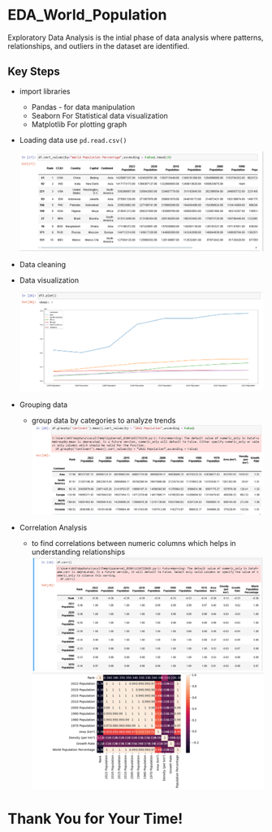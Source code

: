 # EDA_World_Population
Exploratory Data Analysis is the intial phase of data analysis where patterns, relationships, and outliers in the dataset are identified.

## Key Steps
- import libraries
  * Pandas - for data manipulation
  * Seaborn For Statistical data visualization
  * Matplotlib For plotting graph
- Loading data
  use `pd.read.csv()`

  ![](eda3.PNG)

- Data cleaning

- Data visualization

  ![Plot](eda7.PNG)
  
- Grouping data
  * group data by categories to analyze trends
![](eda6.PNG)
-  Correlation Analysis
   * to find correlations between numeric columns which helps in understanding relationships
![](eda4.PNG)
![Heat map](eda5.PNG)

# Thank You for Your Time!
